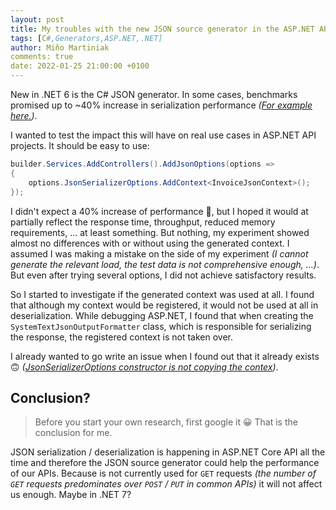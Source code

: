 ```yaml
---
layout: post
title: My troubles with the new JSON source generator in the ASP.NET API
tags: [C#,Generators,ASP.NET,.NET]
author: Miňo Martiniak
comments: true
date: 2022-01-25 21:00:00 +0100
---
```


New in .NET 6 is the C# JSON generator. In some cases, benchmarks promised up to ~40% increase in serialization performance *([For example here.](https://devblogs.microsoft.com/dotnet/try-the-new-system-text-json-source-generator/))*.

I wanted to test the impact this will have on real use cases in ASP.NET API projects. It should be easy to use:

```csharp
builder.Services.AddControllers().AddJsonOptions(options =>
{
    options.JsonSerializerOptions.AddContext<InvoiceJsonContext>();
});
```

I didn't expect a 40% increase of performance 🙂, but I hoped it would at partially reflect the response time, throughput, reduced memory requirements, ... at least something. But nothing, my experiment showed almost no differences with or without using the generated context. I assumed I was making a mistake on the side of my experiment *(I cannot generate the relevant load, the test data is not comprehensive enough, ...)*. But even after trying several options, I did not achieve satisfactory results.

So I started to investigate if the generated context was used at all. I found that although my context would be registered, it would not be used at all in deserialization. While debugging ASP.NET, I found that when creating the `SystemTextJsonOutputFormatter` class, which is responsible for serializing the response, the registered context is not taken over.

I already wanted to go write an issue when I found out that it already exists 🙃 *([JsonSerializerOptions constructor is not copying the contex](https://github.com/dotnet/aspnetcore/issues/38720))*.

## Conclusion?

> Before you start your own research, first google it 😀 That is the conclusion for me.

JSON serialization / deserialization is happening in ASP.NET Core API all the time and therefore the JSON source generator could help the performance of our APIs. Because is not currently used for `GET` requests *(the number of `GET` requests predominates over `POST` / `PUT` in common APIs)* it will not affect us enough. Maybe in .NET 7?
